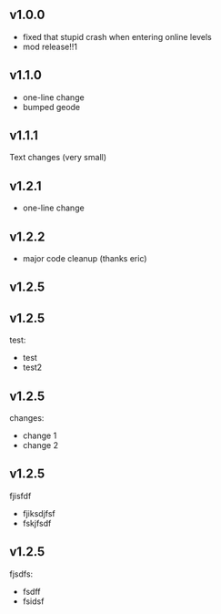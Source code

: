 ## <cy>v1.0.0</c>
- fixed that stupid crash when entering online levels
- mod release!!1

## <cy>v1.1.0</c>
- one-line change
- bumped geode

## <cy>v1.1.1</c>
Text changes (very small)

## <cy>v1.2.1</c>
- one-line change

## <cy>v1.2.2</c>
- major code cleanup (thanks eric)

## <cy>v1.2.5</c>


## <cy>v1.2.5</c>

test:
- test
- test2

## <cy>v1.2.5</c>

changes:
- change 1
- change 2

## <cy>v1.2.5</c>

fjisfdf
- fjiksdjfsf
- fskjfsdf

## <cy>v1.2.5</c>

fjsdfs:
- fsdff
- fsidsf

